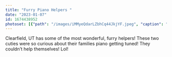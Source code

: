 ```yaml
---
title: "Furry Piano Helpers "
date: "2023-01-07"
id: 1674438952
photoset: [{"path": "/images/iMMyeQdarLZbhCq44JkjYF.jpeg", "caption": "Lila & Scout Piano helpers", "thumbnail": "True"}]
---
```

Clearfield, UT has some of the most wonderful, furry helpers! These two cuties were so curious about their families piano getting tuned! They couldn’t help themselves! Lol! 
